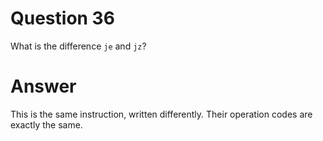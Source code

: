 
# Question 36


What is the difference `je` and `jz`?


# Answer




This is the same instruction, written differently. Their operation codes
are exactly the same.





       